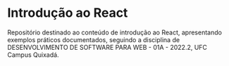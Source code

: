 # Introdução ao React

Repositório destinado ao conteúdo de introdução ao React, apresentando exemplos práticos documentados, seguindo a disciplina de DESENVOLVIMENTO DE SOFTWARE PARA WEB - 01A - 2022.2, UFC Campus Quixadá.

